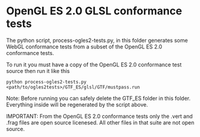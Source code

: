 OpenGL ES 2.0 GLSL conformance tests
====================================

The python script, process-ogles2-tests.py, in this folder generates some
WebGL conformance tests from a subset of the OpenGL ES 2.0 conformance
tests.

To run it you must have a copy of the OpenGL ES 2.0 conformance test
source then run it like this

    python process-ogles2-tests.py <path/to/ogles2tests>/GTF_ES/glsl/GTF/mustpass.run

Note: Before running you can safely delete the GTF_ES folder in this
folder. Everything inside will be regenerated by the script above.

IMPORTANT: From the OpenGL ES 2.0 conformance tests only the .vert and
.frag files are open source licenesed. All other files in that suite are
not open source.


